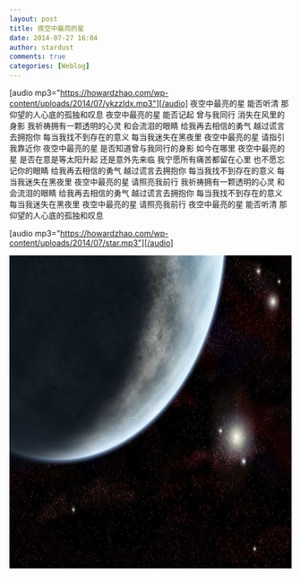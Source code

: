 ```yaml
---
layout: post
title: 夜空中最亮的星
date: 2014-07-27 16:04
author: stardust
comments: true
categories: [Weblog]
---
```

[audio mp3="https://howardzhao.com/wp-content/uploads/2014/07/ykzzldx.mp3"][/audio]
夜空中最亮的星 能否听清
那仰望的人心底的孤独和叹息
夜空中最亮的星 能否记起
曾与我同行 消失在风里的身影
我祈祷拥有一颗透明的心灵 和会流泪的眼睛
给我再去相信的勇气 越过谎言去拥抱你
每当我找不到存在的意义 每当我迷失在黑夜里
夜空中最亮的星 请指引我靠近你
夜空中最亮的星 是否知道曾与我同行的身影 如今在哪里
夜空中最亮的星 是否在意是等太阳升起 还是意外先来临
我宁愿所有痛苦都留在心里 也不愿忘记你的眼睛
给我再去相信的勇气 越过谎言去拥抱你
每当我找不到存在的意义 每当我迷失在黑夜里
夜空中最亮的星 请照亮我前行
我祈祷拥有一颗透明的心灵 和会流泪的眼睛
给我再去相信的勇气 越过谎言去拥抱你
每当我找不到存在的意义 每当我迷失在黑夜里
夜空中最亮的星 请照亮我前行
夜空中最亮的星 能否听清
那仰望的人心底的孤独和叹息

[audio mp3="https://howardzhao.com/wp-content/uploads/2014/07/star.mp3"][/audio]

<a href="/wp-content/uploads/2014/07/shinning-star.jpg"><img src="/wp-content/uploads/2014/07/shinning-star-1024x819.jpg" alt="shinning-star" width="700" height="559" /></a>
